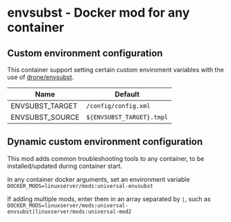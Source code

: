 # envsubst - Docker mod for any container

## Custom environment configuration

This container support setting certain custom enviroment variables with the use of [drone/envsubst](https://github.com/drone/envsubst).

| Name             | Default                    |
|------------------|----------------------------|
| ENVSUBST_TARGET  | `/config/config.xml`       |
| ENVSUBST_SOURCE  | `${ENVSUBST_TARGET}.tmpl`  |

## Dynamic custom environment configuration

This mod adds common troubleshooting tools to any container, to be installed/updated during container start.

In any container docker arguments, set an environment variable `DOCKER_MODS=linuxserver/mods:universal-envsubst`

If adding multiple mods, enter them in an array separated by `|`, such as `DOCKER_MODS=linuxserver/mods:universal-envsubst|linuxserver/mods:universal-mod2`
